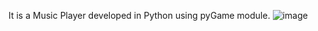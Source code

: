 It is a Music Player developed in Python using pyGame module.
![image](https://github.com/iamshubhs/CodeClause_MusicPlayer/assets/87302447/9a8ac41a-bd25-4a86-8cce-53410acb429b)
